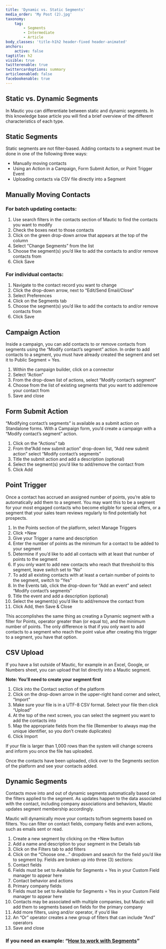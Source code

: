 ```yaml
---
title: 'Dynamic vs. Static Segments'
media_order: 'My Post (2).jpg'
taxonomy:
    tag:
        - Segments
        - Intermediate
        - Article
body_classes: 'title-h1h2 header-fixed header-animated'
anchors:
    active: false
tagtitle: h2
visible: true
twitterenable: true
twittercardoptions: summary
articleenabled: false
facebookenable: true
---
```


## Static vs. Dynamic Segments

In Mautic you can differentiate between static and dynamic segments. In this knowledge base article you will find a brief overview of the different characteristics of each type.

## Static Segments
Static segments are not filter-based. Adding contacts to a segment must be done in one of the following three ways:

* Manually moving contacts
* Using an Action in a Campaign, Form Submit Action, or Point Trigger Event
* Uploading contacts via CSV file directly into a Segment

## Manually Moving Contacts
### For batch updating contacts:
1. Use search filters in the contacts section of Mautic to find the contacts you want to modify
2. Check the boxes next to those contacts
3. Click on the green drop-down arrow that appears at the top of the column
4. Select “Change Segments” from the list
5. Choose the segment(s) you’d like to add the contacts to and/or remove contacts from
6. Click Save

### For individual contacts:
1. Navigate to the contact record you want to change
2. Click the drop-down arrow, next to “Edit/Send Email/Close”
3. Select Preferences
4. Click on the Segments tab
5. Choose the segment(s) you’d like to add the contacts to and/or remove contacts from
6. Click Save


## Campaign Action
Inside a campaign, you can add contacts to or remove contacts from segments using the “Modify contact’s segment” action. In order to add contacts to a segment, you must have already created the segment and set it to Public Segment = Yes.

1. Within the campaign builder, click on a connector
2. Select “Action”
3. From the drop-down list of actions, select “Modify contact’s segment”
4. Choose from the list of existing segments that you want to add/remove your contact from
5. Save and close

## Form Submit Action
“Modifying contact’s segments” is available as a submit action on Standalone forms. With a Campaign form, you’d create a campaign with a “Modify contact’s segment” action.

1. Click on the “Actions” tab
2. From the”Add new submit action” drop-down list, “Add new submit action” select “Modify contact’s segments”
3. Title the submit action and add a description (optional)
4. Select the segment(s) you’d like to add/remove the contact from
5. Click Add

## Point Trigger
Once a contact has accrued an assigned number of points, you’re able to automatically add them to a segment. You may want this to be a segment for your most engaged contacts who become eligible for special offers, or a segment that your sales team reviews regularly to find potentially hot prospects.

1. In the Points section of the platform, select Manage Triggers
2. Click +New
3. Give your Trigger a name and description
4. Enter the number of points as the minimum for a contact to be added to your segment
5. Determine if you’d like to add all contacts with at least that number of points to the segment
6. If you only want to add new contacts who reach that threshold to this segment, leave switch set to “No”
7. To add all existing contacts with at least a certain number of points to the segment, switch to “Yes”
8. In the Events tab, click the drop-down for “Add an event” and select “Modify contact’s segments”
9. Title the event and add a description (optional)
10. Select the segment(s) you’d like to add/remove the contact from
11. Click Add, then Save & Close

This accomplishes the same thing as creating a Dynamic segment with a filter for Points, operator greater than (or equal to), and the minimum number of points. The only difference is that if you only want to add contacts to a segment who reach the point value after creating this trigger to a segment, you have that option.

## CSV Upload
If you have a list outside of Mautic, for example in an Excel, Google, or Numbers sheet, you can upload that list directly into a Mautic segment.

**Note: You’ll need to create your segment first**

1. Click into the Contact section of the platform
2. Click on the drop-down arrow in the upper-right hand corner and select, “Import”
3. Make sure your file is in a UTF-8 CSV format. Select your file then click “Upload”
4. At the top of the next screen, you can select the segment you want to add the contacts into
5. Map the appropriate fields from the file (Remember to always map the unique identifier, so you don’t create duplicates)
6. Click Import

If your file is larger than 1,000 rows than the system will change screens and inform you once the file has uploaded.

Once the contacts have been uploaded, click over to the Segments section of the platform and see your contacts added.


## Dynamic Segments
Contacts move into and out of dynamic segments automatically based on the filters applied to the segment. As updates happen to the data associated with the contact, including company associations and behaviors, Mautic updates segment membership accordingly.

Mautic will dynamically move your contacts to/from segments based on filters. You can filter on contact fields, company fields and even actions, such as emails sent or read.

1. Create a new segment by clicking on the +New button
2. Add a name and description to your segment in the Details tab
3. Click on the Filters tab to add filters
4. Click on the “Choose one…” dropdown and search for the field you’d like to segment by. Fields are broken up into three (3) sections:
5. Contact fields
6. Fields must be set to Available for Segments = Yes in your Custom Field manager to appear here
7. Contact behavior and actions
8. Primary company fields
9. Fields must be set to Available for Segments = Yes in your Custom Field manager to appear here
10. Contacts may be associated with multiple companies, but Mautic will add them to segments based on fields for the primary company
11. Add more filters, using and/or operator, if you’d like
12. An “Or” operator creates a new group of filters that can include “And” operators
13. Save and close


### If you need an example: “[How to work with Segments](https://kb.mautic.org/tutorials/how%20to%20use%20mautic/segments)”
